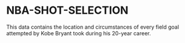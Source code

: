 # NBA-SHOT-SELECTION
This data contains the location and circumstances of every field goal attempted by Kobe Bryant took during his 20-year career. 
